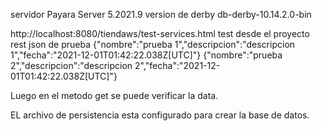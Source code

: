 servidor Payara Server 5.2021.9
version de derby db-derby-10.14.2.0-bin

http://localhost:8080/tiendaws/test-services.html
test desde el proyecto rest
json de prueba
{"nombre":"prueba 1","descripcion":"descripcion 1","fecha":"2021-12-01T01:42:22.038Z[UTC]"}
{"nombre":"prueba 2","descripcion":"descripcion 2","fecha":"2021-12-01T01:42:22.038Z[UTC]"}

Luego en el metodo get se puede verificar la data.

EL archivo de persistencia esta configurado para crear la base de datos.
